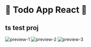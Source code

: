 # 📝 Todo App React 📝

## ts test proj

![preview-1](https://i.ibb.co/6btDDJz/2.png)
![preview-2](https://i.ibb.co/SNY7TDh/1.png)
![preview-3](https://i.ibb.co/XJ2Xb1M/3.png)
